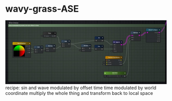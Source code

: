 # wavy-grass-ASE
![](https://github.com/laurentopia/wavy-grass-ASE/blob/master/wavy%20grass%20ASE.jpg)
recipe:
sin and wave modulated by offset time
time modulated by world coordinate
multiply the whole thing and transform back to local space

